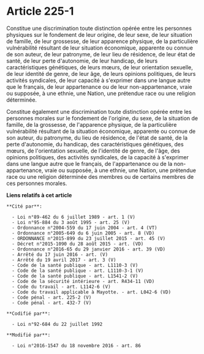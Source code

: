 # Article 225-1

Constitue une discrimination toute distinction opérée entre les personnes physiques sur le fondement de leur origine, de leur
sexe, de leur situation de famille, de leur grossesse, de leur apparence physique, de la particulière vulnérabilité résultant
de leur situation économique, apparente ou connue de son auteur, de leur patronyme, de leur lieu de résidence, de leur état
de santé, de leur perte d'autonomie, de leur handicap, de leurs caractéristiques génétiques, de leurs mœurs, de leur
orientation sexuelle, de leur identité de genre, de leur âge, de leurs opinions politiques, de leurs activités syndicales, de
leur capacité à s'exprimer dans une langue autre que le français, de leur appartenance ou de leur non-appartenance, vraie ou
supposée, à une ethnie, une Nation, une prétendue race ou une religion déterminée. 

Constitue également une discrimination toute distinction opérée entre les personnes morales sur le fondement de l'origine, du
sexe, de la situation de famille, de la grossesse, de l'apparence physique, de la particulière vulnérabilité résultant de la
situation économique, apparente ou connue de son auteur, du patronyme, du lieu de résidence, de l'état de santé, de la perte
d'autonomie, du handicap, des caractéristiques génétiques, des mœurs, de l'orientation sexuelle, de l'identité de genre, de
l'âge, des opinions politiques, des activités syndicales, de la capacité à s'exprimer dans une langue autre que le français,
de l'appartenance ou de la non-appartenance, vraie ou supposée, à une ethnie, une Nation, une prétendue race ou une religion
déterminée des membres ou de certains membres de ces personnes morales.

**Liens relatifs à cet article**

	**Cité par**:

	  - Loi n°89-462 du 6 juillet 1989 - art. 1 (V)
	  - Loi n°95-884 du 3 août 1995 - art. 25 (V)
	  - Ordonnance n°2004-559 du 17 juin 2004 - art. 4 (VT)
	  - Ordonnance n°2005-649 du 6 juin 2005 - art. 8 (VD)
	  - ORDONNANCE n°2015-899 du 23 juillet 2015 - art. 45 (V)
	  - Décret n°2015-1090 du 28 août 2015 - art. (VD)
	  - Ordonnance n°2016-65 du 29 janvier 2016 - art. 39 (VD)
	  - Arrêté du 17 juin 2016 - art. (V)
	  - Arrêté du 19 avril 2017 - art. 3 (V)
	  - Code de la santé publique - art. L1110-3 (V)
	  - Code de la santé publique - art. L1110-3-1 (V)
	  - Code de la santé publique - art. L1541-2 (V)
	  - Code de la sécurité intérieure - art. R434-11 (VD)
	  - Code du travail - art. L1142-6 (V)
	  - Code du travail applicable à Mayotte. - art. L042-6 (VD)
	  - Code pénal - art. 225-2 (V)
	  - Code pénal - art. 432-7 (V)

	**Codifié par**:

	  - Loi n°92-684 du 22 juillet 1992

	**Modifié par**:

	  - Loi n°2016-1547 du 18 novembre 2016 - art. 86
